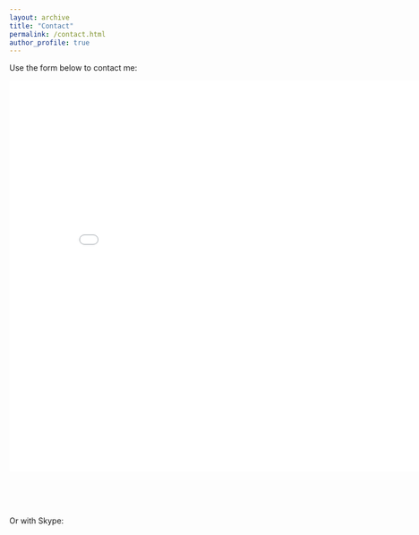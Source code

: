 ```yaml
---
layout: archive
title: "Contact"
permalink: /contact.html
author_profile: true
---
```


<p>Use the form below to contact me:</p> 
<iframe src="/talkmap/contacth.html" height="700" width="850" style="border:none;"></iframe>


</br></br></br>
<p>Or with Skype:</p> 
<span class="skype-button bubble " data-contact-id="markwelt" data-color="#000033"></span>
        <span class="skype-chat" data-color-message="#000033"></span>
        <script src="https://swc.cdn.skype.com/sdk/v1/sdk.min.js"></script>
